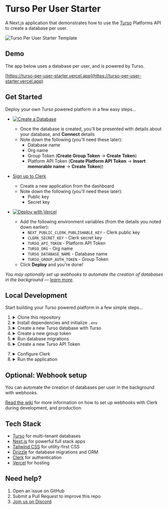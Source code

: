 # Turso Per User Starter

A Next.js application that demonstrates how to use the [Turso](https://turso.tech) Platforms API to create a database per user.

![Turso Per User Starter Template](/app/opengraph-image.png)

## Demo

The app below uses a database per user, and is powered by Turso.

[https://turso-per-user-starter.vercel.app](https://turso-per-user-starter.vercel.app)

## Get Started

Deploy your own Turso powered platform in a few easy steps...

- [![Create a Database](https://sqlite.new/button)](https://sqlite.new?dump=https%3A%2F%2Fraw.githubusercontent.com%2Fnotrab%2Fturso-per-user-starter%2Fmain%2Fdump.sql)

  - Once the database is created, you'll be presented with details about your database, and **Connect** details
  - Note down the following (you'll need these later):
    - Database name
    - Org name
    - Group Token (**Create Group Token** -> **Create Token**)
    - Platform API Token (**Create Platform API Token** -> **Insert memorable name** -> **Create Token**))

- [Sign up to Clerk](https://clerk.com)
  - Create a new application from the dashboard
  - Note down the following (you'll need these later):
    - Public key
    - Secret key
- [![Deploy with Vercel](https://vercel.com/button)](https://vercel.com/new/clone?repository-url=https%3A%2F%2Fgithub.com%2Fnotrab%2Fturso-per-user-starter&env=NEXT_PUBLIC_CLERK_PUBLISHABLE_KEY,CLERK_SECRET_KEY,TURSO_API_TOKEN,TURSO_ORG,TURSO_DATABASE_NAME,TURSO_GROUP_AUTH_TOKEN&demo-title=Turso%20Per%20User%20Starter&demo-description=Create%20a%20database%20per%20user&demo-image=https://raw.githubusercontent.com/notrab/turso-per-user-starter/28373b4c9c74f814e3749525ee3d53b603176834/app/opengraph-image.png&demo-url=https%3A%2F%2Fturso-per-user-starter.vercel.app)
  - Add the following environment variables (from the details you noted down earlier):
    - `NEXT_PUBLIC_CLERK_PUBLISHABLE_KEY` - Clerk public key
    - `CLERK_SECRET_KEY` - Clerk secret key
    - `TURSO_API_TOKEN` - Platform API Token
    - `TURSO_ORG` - Org name
    - `TURSO_DATABASE_NAME` - Database name
    - `TURSO_GROUP_AUTH_TOKEN` - Group Token
  - Click **Deploy** and you're done!

_You may optionally set up webhooks to automate the creation of databases in the background &mdash; [learn more](https://github.com/notrab/turso-per-user-starter/wiki/Webhooks#using-webhooks-in-production)._

## Local Development

Start building your Turso powered platform in a few simple steps...

1. <details>
   <summary>Clone this repository</summary>

   Begin by cloning this repository to your machine:

   ```bash
   git clone https://github.com/notrab/turso-per-user-starter.git
   cd turso-per-user-starter
   ```

   </details>

2. <details>
   <summary>Install dependencies and initialize <code>.env</code></summary>

   Run the following:

   ```bash
   cp .env.example .env
   npm install
   ```

   </details>

3. <details>
   <summary>Create a new Turso database with Turso</summary>

   Follow the instructions to install the [Turso CLI](https://docs.turso.tech/cli/installation), and then run the following:

   ```bash
   turso db create <database-name>
   ```

   > Alternatively, you can [sign up](https://app.turso.tech) on the web, and create a new database from there.

   Now update `.env` to include your organization, and database name:

   ```bash
   TURSO_ORG=
   TURSO_DATABASE_NAME=
   ```

   > The `TURSO_ORG` can be your personal username, or the name of any organization you have with other users.

   </details>

4. <details>
   <summary>Create a new group token</summary>

   Run the following:

   ```bash
   turso group tokens create <database-name>
   ```

   Now update `.env` to include the group token:

   ```bash
   TURSO_GROUP_AUTH_TOKEN=
   ```

   > If you didn't already have one, a new group will be created for you with the name `default`.

   </details>

5. <details>
   <summary>Run database migrations</summary>

   Run the following:

   ```bash
   npm run db:migrate
   ```

   > If you make changes to `db/schema.ts`, make sure to run `npm run db:generate` to create the migrations, and `npm run db:migrate` to apply them.

   </details>

6. <details>
   <summary>Create a new Turso API Token</summary>

   Run the following:

   ```bash
   turso auth api-tokens mint clerk
   ```

   Then set the API token in the `.env` file:

   ```bash
   TURSO_API_TOKEN=
   ```

  </details>

7. <details>
   <summary>Configure Clerk</summary>

   [Sign up to Clerk](https://clerk.com) and create a new application.

   Add your Clerk public key and secret key to the `.env` file:

   ```bash
   NEXT_PUBLIC_CLERK_PUBLISHABLE_KEY=
   CLERK_SECRET_KEY=
   ```

   </details>

8. <details>
   <summary>Run the application</summary>

   Run the following:

   ```bash
   npm run dev
   ```

   Now open [http://localhost:3000](http://localhost:3000) with your browser to try out the app!

    </details>

## Optional: Webhook setup

You can automate the creation of databases per user in the background with webhooks.

[Read the wiki](https://github.com/notrab/turso-per-user-starter/wiki/Webhooks#using-webhooks-locally) for more information on how to set up webhooks with Clerk during development, and production.

## Tech Stack

- [Turso](https://turso.tech) for multi-tenant databases
- [Next.js](https://nextjs.org) for powerful full stack apps
- [Tailwind CSS](https://tailwindcss.com) for utility-first CSS
- [Drizzle](https://orm.drizzle.team) for database migrations and ORM
- [Clerk](https://clerk.com) for authentication
- [Vercel](https://vercel.com) for hosting

## Need help?

1. Open an issue on GitHub
2. Submit a Pull Request to improve this repo
3. [Join us on Discord](https://tur.so/discord)

